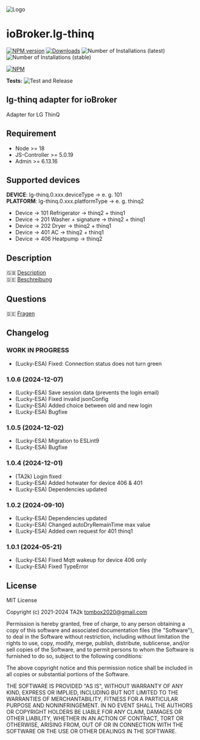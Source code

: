 ![Logo](admin/lg-thinq.png)

# ioBroker.lg-thinq

[![NPM version](https://img.shields.io/npm/v/iobroker.lg-thinq.svg)](https://www.npmjs.com/package/iobroker.lg-thinq)
[![Downloads](https://img.shields.io/npm/dm/iobroker.lg-thinq.svg)](https://www.npmjs.com/package/iobroker.lg-thinq)
![Number of Installations (latest)](https://iobroker.live/badges/lg-thinq-installed.svg)
![Number of Installations (stable)](https://iobroker.live/badges/lg-thinq-stable.svg)

[![NPM](https://nodei.co/npm/iobroker.lg-thinq.png?downloads=true)](https://nodei.co/npm/iobroker.lg-thinq/)

**Tests:** ![Test and Release](https://github.com/TA2k/ioBroker.lg-thinq/workflows/Test%20and%20Release/badge.svg)

## lg-thinq adapter for ioBroker

Adapter for LG ThinQ

## Requirement

-   Node >= 18
-   JS-Controller >= 5.0.19
-   Admin >= 6.13.16

## Supported devices

**DEVICE**: lg-thinq.0.xxx.deviceType -> e. g. 101</br>
**PLATFORM**: lg-thinq.0.xxx.platformType -> e. g. thinq2

-   Device -> 101 Refrigerator -> thinq2 + thinq1
-   Device -> 201 Washer + signature -> thinq2 + thinq1
-   Device -> 202 Dryer -> thinq2 + thinq1
-   Device -> 401 AC -> thinq2 + thinq1
-   Device -> 406 Heatpump -> thinq2

## Description

🇬🇧 [Description](/docs/en/README.md)</br>
🇩🇪 [Beschreibung](/docs/de/README.md)

## Questions

🇩🇪 [Fragen](https://forum.iobroker.net/topic/46498/test-adapter-lg-thinq-v0-0-1)

<!--
    Placeholder for the next version (at the beginning of the line):
    ### **WORK IN PROGRESS**
-->

## Changelog

### **WORK IN PROGRESS**

-   (Lucky-ESA) Fixed: Connection status does not turn green

### 1.0.6 (2024-12-07)

-   (Lucky-ESA) Save session data (prevents the login email)
-   (Lucky-ESA) Fixed invalid jsonConfig
-   (Lucky-ESA) Added choice between old and new login
-   (Lucky-ESA) Bugfixe

### 1.0.5 (2024-12-02)

-   (Lucky-ESA) Migration to ESLint9
-   (Lucky-ESA) Bugfixe

### 1.0.4 (2024-12-01)

-   (TA2k) Login fixed
-   (Lucky-ESA) Added hotwater for device 406 & 401
-   (Lucky-ESA) Dependencies updated

### 1.0.2 (2024-09-10)

-   (Lucky-ESA) Dependencies updated
-   (Lucky-ESA) Changed autoDryRemainTime max value
-   (Lucky-ESA) Added own request for 401 thinq1

### 1.0.1 (2024-05-21)

-   (Lucky-ESA) Fixed Mqtt wakeup for device 406 only
-   (Lucky-ESA) Fixed TypeError

## License

MIT License

Copyright (c) 2021-2024 TA2k <tombox2020@gmail.com>

Permission is hereby granted, free of charge, to any person obtaining a copy
of this software and associated documentation files (the "Software"), to deal
in the Software without restriction, including without limitation the rights
to use, copy, modify, merge, publish, distribute, sublicense, and/or sell
copies of the Software, and to permit persons to whom the Software is
furnished to do so, subject to the following conditions:

The above copyright notice and this permission notice shall be included in all
copies or substantial portions of the Software.

THE SOFTWARE IS PROVIDED "AS IS", WITHOUT WARRANTY OF ANY KIND, EXPRESS OR
IMPLIED, INCLUDING BUT NOT LIMITED TO THE WARRANTIES OF MERCHANTABILITY,
FITNESS FOR A PARTICULAR PURPOSE AND NONINFRINGEMENT. IN NO EVENT SHALL THE
AUTHORS OR COPYRIGHT HOLDERS BE LIABLE FOR ANY CLAIM, DAMAGES OR OTHER
LIABILITY, WHETHER IN AN ACTION OF CONTRACT, TORT OR OTHERWISE, ARISING FROM,
OUT OF OR IN CONNECTION WITH THE SOFTWARE OR THE USE OR OTHER DEALINGS IN THE
SOFTWARE.

